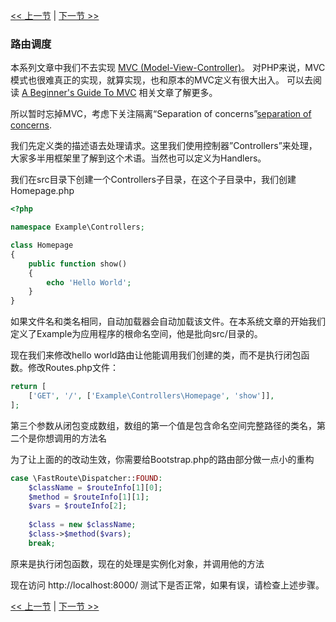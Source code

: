 [<< 上一节](05-router.md) | [下一节 >>](07-inversion-of-control.md)

### 路由调度

本系列文章中我们不去实现 [MVC (Model-View-Controller)](http://martinfowler.com/eaaCatalog/modelViewController.html)。 对PHP来说，MVC模式也很难真正的实现，就算实现，也和原本的MVC定义有很大出入。 可以去阅读 [A Beginner's Guide To MVC](http://blog.ircmaxell.com/2014/11/a-beginners-guide-to-mvc-for-web.html) 相关文章了解更多。

所以暂时忘掉MVC，考虑下关注隔离“Separation of concerns”[separation of concerns](http://en.wikipedia.org/wiki/Separation_of_concerns).

我们先定义类的描述语去处理请求。这里我们使用控制器”Controllers”来处理，大家多半用框架里了解到这个术语。当然也可以定义为Handlers。

我们在src目录下创建一个Controllers子目录，在这个子目录中，我们创建Homepage.php

```php
<?php

namespace Example\Controllers;

class Homepage
{
    public function show()
    {
        echo 'Hello World';
    }
}
```

如果文件名和类名相同，自动加载器会自动加载该文件。在本系统文章的开始我们定义了Example为应用程序的根命名空间，他是批向src/目录的。

现在我们来修改hello world路由让他能调用我们创建的类，而不是执行闭包函数。修改Routes.php文件：

```php
return [
    ['GET', '/', ['Example\Controllers\Homepage', 'show']],
];
```

第三个参数从闭包变成数组，数组的第一个值是包含命名空间完整路径的类名，第二个是你想调用的方法名

为了让上面的的改动生效，你需要给Bootstrap.php的路由部分做一点小的重构

```php
case \FastRoute\Dispatcher::FOUND:
    $className = $routeInfo[1][0];
    $method = $routeInfo[1][1];
    $vars = $routeInfo[2];
    
    $class = new $className;
    $class->$method($vars);
    break;
```

原来是执行闭包函数，现在的处理是实例化对象，并调用他的方法

现在访问 http://localhost:8000/ 测试下是否正常，如果有误，请检查上述步骤。

[<< 上一节](05-router.md) | [下一节 >>](07-inversion-of-control.md)